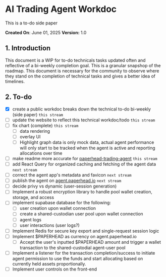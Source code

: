 
# AI Trading Agent Workdoc
This is a to-do side paper

  

**Created On**: June 01, 2025
**Version:** 1.0
  

## 1. Introduction
This document is a WIP for to-do technicals tasks updated often and reflective of a bi-weekly completion goal. This is a granular snapshop of the roadmap. This document is necessary for the community to observe where they stand on the completion of technical tasks and gives a better idea of timelines.

## 2. To-do

- [x] create a public workdoc breaks down the technical to-do bi-weekly (side paper)  `this stream`
- [ ] update the website to reflect this technical workdoc/todo `this stream`
- [ ] fix chart (complete) `this stream`
	- [ ] data rendering
	- [ ] overlay UI
	- [ ] Highlight graph data is only mock data, actual agent performance will only start to be tracked when the agent is active and reporting allocations over time
- [ ] make readme more accurate for [paperhead-trading-agent](https://github.com/0xpaperhead/paperhead-trading-agent) `this stream`
- [ ] add React Query for organized caching and fetching of the agent data `next stream`
- [ ] correct the agent app's metadata and favicon `next stream`
- [ ] publish the agent on [agent.paperhead.io](https://paperhead.io) `next stream`
- [ ] decide privy vs dynamic (user-session generation)
- [ ] Implement a robust encryption library to handle pool wallet creation, storage, and access
- [ ] implement supabase database for the following:
	- [ ] user creation upon wallet connection
	- [ ] create a shared-custodian user pool upon wallet connection
	- [ ] agent logs
	- [ ] user interactions (user logs?)
- [ ] Implement Redis for secure key export and single-request session logic
- [ ] Implement $PAPERHEAD as currency on agent.paperhead.io
	- [ ] Accept the user's inputted $PAPERHEAD amount and trigger a wallet transaction to the shared-custodial agent-user pool	
- [ ] Implement a listener for the transaction completion/success to initiate agent permission to use the funds and start allocating based on currently held assets proportionally.
- [ ] Implement user controls on the front-end